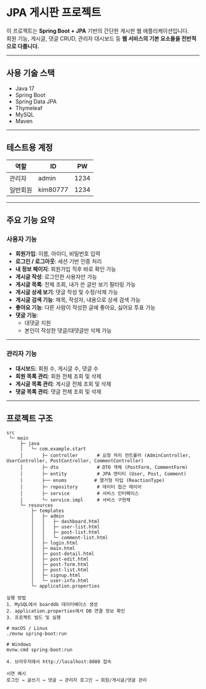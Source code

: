 #  JPA 게시판 프로젝트

이 프로젝트는 **Spring Boot + JPA** 기반의 간단한 게시판 웹 애플리케이션입니다.  
회원 기능, 게시글, 댓글 CRUD, 관리자 대시보드 등 **웹 서비스의 기본 요소들을 전반적으로 다룹니다.**

---

##  사용 기술 스택

- Java 17
- Spring Boot
- Spring Data JPA
- Thymeleaf
- MySQL
- Maven

---

##  테스트용 계정

| 역할     | ID         | PW     |
|----------|------------|--------|
| 관리자   | admin      | 1234   |
| 일반회원 | kim80777   | 1234   |

---

##  주요 기능 요약

###  사용자 기능

- **회원가입**: 이름, 아이디, 비밀번호 입력
- **로그인 / 로그아웃**: 세션 기반 인증 처리
- **내 정보 페이지**: 회원가입 직후 바로 확인 가능
- **게시글 작성**: 로그인한 사용자만 가능
- **게시글 목록**: 전체 조회, 내가 쓴 글만 보기 필터링 가능
- **게시글 상세 보기**: 댓글 작성 및 수정/삭제 가능
- **게시글 검색 기능**: 제목, 작성자, 내용으로 상세 검색 가능
- **좋아요 기능**: 다른 사람이 작성한 글에 좋아요, 싫어요 투표 가능
- **댓글 기능**: 
  - 대댓글 지원
  - 본인이 작성한 댓글/대댓글만 삭제 가능

---

###  관리자 기능

- **대시보드**: 회원 수, 게시글 수, 댓글 수
- **회원 목록 관리**: 회원 전체 조회 및 삭제
- **게시글 목록 관리**: 게시글 전체 조회 및 삭제
- **댓글 목록 관리**: 댓글 전체 조회 및 삭제

---

##  프로젝트 구조

```plaintext
src
 └─ main
     ├─ java
     │   └─ com.example.start
     │       ├─ controller       # 요청 처리 컨트롤러 (AdminController, UserController, PostController, CommentController)
     │       ├─ dto              # DTO 객체 (PostForm, CommentForm)
     │       ├─ entity           # JPA 엔티티 (User, Post, Comment)
     │       ├── enums          # 열거형 타입 (ReactionType)   
     │       ├─ repository       # 데이터 접근 레이어
     │       ├─ service          # 서비스 인터페이스
     │       └─ service.impl     # 서비스 구현체
     └─ resources
         ├─ templates
         │   ├─ admin
         │   │   ├─ dashboard.html
         │   │   ├─ user-list.html
         │   │   ├─ post-list.html
         │   │   └─ comment-list.html
         │   ├─ login.html
         │   ├─ main.html
         │   ├─ post-detail.html
         │   ├─ post-edit.html
         │   ├─ post-form.html
         │   ├─ post-list.html
         │   ├─ signup.html
         │   └─ user-info.html
         └─ application.properties

실행 방법
1. MySQL에서 boarddb 데이터베이스 생성
2. application.properties에서 DB 연결 정보 확인
3. 프로젝트 빌드 및 실행

# macOS / Linux
./mvnw spring-boot:run

# Windows
mvnw.cmd spring-boot:run

4. 브라우저에서 http://localhost:8080 접속

시연 예시
로그인 → 글쓰기 → 댓글 → 관리자 로그인 → 회원/게시글/댓글 관리

